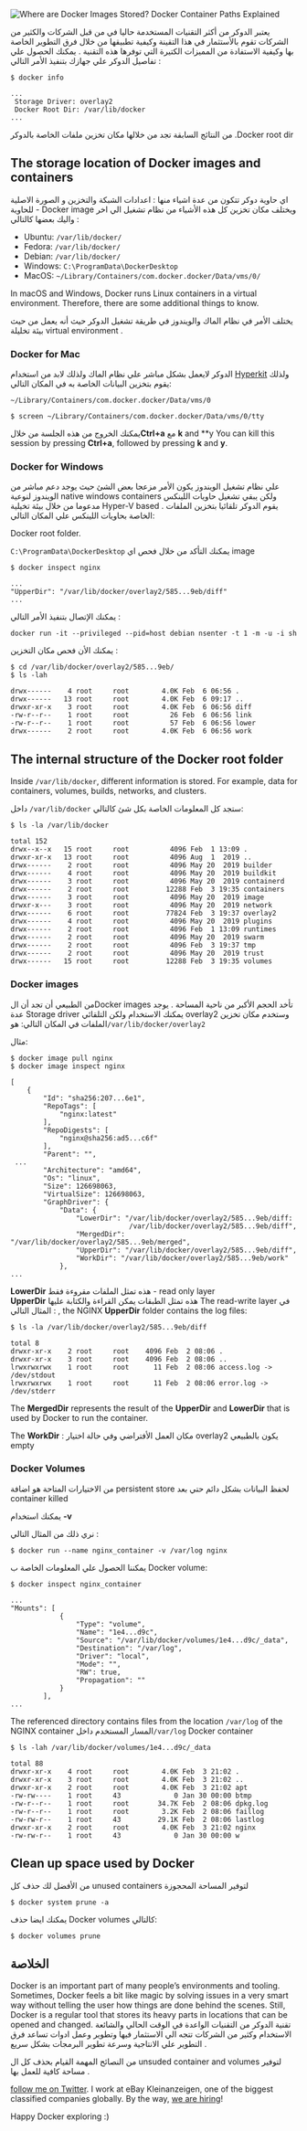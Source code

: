 
  
![Where are Docker Images Stored? Docker Container Paths Explained](https://www.freecodecamp.org/news/content/images/size/w2000/2020/02/example-of-examples-word-embeddings_grey.jpg)

يعتبر الدوكر من  أكثر التقنيات المستخدمة حاليا في من قبل الشركات والكثير من الشركات تقوم بالأستثمار  في هذا التقينة وكيفية تطبيقها من خلال فرق التطوير الخاصة بها وكيفية الاستفادة من المميزات الكتيرة التي توفرها هذه التقنية .
يمكنك الحصول علي تفاصيل الدوكر علي جهازك بتنفيذ الأمر التالي :


```shell
$ docker info

...
 Storage Driver: overlay2
 Docker Root Dir: /var/lib/docker
...

```
من النتائج السابقة تجد من خلالها مكان تخزين ملفات الخاصة بالدوكر .Docker root dir 

## The storage location of Docker images and containers
اي حاوية دوكر تتكون من عدة اشياء منها :
اعدادات الشبكة والتخزين و الصورة الاصلية للحاوية  - Docker image ويختلف مكان تخزين كل هذه الأشياء من نظام تشغيل الي اخر واليك بعضها كالتالي :

-   Ubuntu:  `/var/lib/docker/`
-   Fedora:  `/var/lib/docker/`
-   Debian:  `/var/lib/docker/`
-   Windows:  `C:\ProgramData\DockerDesktop`
-   MacOS:  `~/Library/Containers/com.docker.docker/Data/vms/0/`

In macOS and Windows, Docker runs Linux containers in a virtual environment. Therefore, there are some additional things to know.

يختلف الأمر في نظام الماك والويندوز في طريقة تشغيل الدوكر حيث أنه يعمل من حيث بيئة تخليلة virtual environment  .
### Docker for Mac
الدوكر لايعمل بشكل مباشر علي نظام الماك ولذلك لابد من استخدام 
 [Hyperkit](https://github.com/moby/hyperkit) 
 ولذلك يقوم بتخزين البيانات الخاصة به في المكان التالي:
 
`~/Library/Containers/com.docker.docker/Data/vms/0`

```shell
$ screen ~/Library/Containers/com.docker.docker/Data/vms/0/tty 
```
يمكنك الخروج من هذه الجلسة من خلال**Ctrl+a** مع  **k**  and  **y 
You can kill this session by pressing  **Ctrl+a**, followed by pressing  **k**  and  **y**.

### Docker for Windows
علي نظام تشغيل الويندوز يكون الأمر مزعجا بعض الشئ حيث يوجد دعم مباشر من الويندوز لنوعية native windows containers  ولكن يبقي تشغيل حاويات اللينكس مدعوما من خلال بيئة تخيلية  Hyper-V based .
يقوم الدوكر تلقائيا بتخزين الملفات الخاصة بحاويات اللينكس علي المكان التالي:

 Docker root folder.

`C:\ProgramData\DockerDesktop`
يمكنك التأكد من خلال فحص اي image 

```shell
$ docker inspect nginx

...
"UpperDir": "/var/lib/docker/overlay2/585...9eb/diff"
...

```
يمكنك الإتصال بتنفيذ الأمر التالي :


```shell
docker run -it --privileged --pid=host debian nsenter -t 1 -m -u -i sh
```

يمكنك الأن فحص مكان التخزين :

```shell
$ cd /var/lib/docker/overlay2/585...9eb/
$ ls -lah

drwx------    4 root     root        4.0K Feb  6 06:56 .
drwx------   13 root     root        4.0K Feb  6 09:17 ..
drwxr-xr-x    3 root     root        4.0K Feb  6 06:56 diff
-rw-r--r--    1 root     root          26 Feb  6 06:56 link
-rw-r--r--    1 root     root          57 Feb  6 06:56 lower
drwx------    2 root     root        4.0K Feb  6 06:56 work
```

## The internal structure of the Docker root folder

Inside  `/var/lib/docker`, different information is stored. For example, data for containers, volumes, builds, networks, and clusters.

داخل  `/var/lib/docker` ستجد كل المعلومات الخاصة بكل شئ كالتالي: 

```shell
$ ls -la /var/lib/docker

total 152
drwx--x--x   15 root     root          4096 Feb  1 13:09 .
drwxr-xr-x   13 root     root          4096 Aug  1  2019 ..
drwx------    2 root     root          4096 May 20  2019 builder
drwx------    4 root     root          4096 May 20  2019 buildkit
drwx------    3 root     root          4096 May 20  2019 containerd
drwx------    2 root     root         12288 Feb  3 19:35 containers
drwx------    3 root     root          4096 May 20  2019 image
drwxr-x---    3 root     root          4096 May 20  2019 network
drwx------    6 root     root         77824 Feb  3 19:37 overlay2
drwx------    4 root     root          4096 May 20  2019 plugins
drwx------    2 root     root          4096 Feb  1 13:09 runtimes
drwx------    2 root     root          4096 May 20  2019 swarm
drwx------    2 root     root          4096 Feb  3 19:37 tmp
drwx------    2 root     root          4096 May 20  2019 trust
drwx------   15 root     root         12288 Feb  3 19:35 volumes

```

### Docker images

من الطبيعي أن تجد أن الDocker images  تأخد الحجم الأكبر من ناحية المساحة .
يوجد عدة Storage driver  يمكنك الاستخدام ولكن التلقائي overlay2 وستخدم مكان تخزين الملفات في المكان التالي:
هو`/var/lib/docker/overlay2`

مثال:

```shell
$ docker image pull nginx
$ docker image inspect nginx

[
    {
        "Id": "sha256:207...6e1",
        "RepoTags": [
            "nginx:latest"
        ],
        "RepoDigests": [
            "nginx@sha256:ad5...c6f"
        ],
        "Parent": "",
 ...
        "Architecture": "amd64",
        "Os": "linux",
        "Size": 126698063,
        "VirtualSize": 126698063,
        "GraphDriver": {
            "Data": {
                "LowerDir": "/var/lib/docker/overlay2/585...9eb/diff:
                             /var/lib/docker/overlay2/585...9eb/diff",
                "MergedDir": "/var/lib/docker/overlay2/585...9eb/merged",
                "UpperDir": "/var/lib/docker/overlay2/585...9eb/diff",
                "WorkDir": "/var/lib/docker/overlay2/585...9eb/work"
            },
...

```


  **LowerDir**  هذه تمثل الملفات مقروءة فقط - read only layer  
 **UpperDir** هذه تمثل الطبقات يمكن القراءة والكتابة عليها  The read-write layer
 في المثال التالي :
 , the NGINX  **UpperDir**  folder contains the log files:

```shell
$ ls -la /var/lib/docker/overlay2/585...9eb/diff

total 8
drwxr-xr-x    2 root     root    4096 Feb  2 08:06 .
drwxr-xr-x    3 root     root    4096 Feb  2 08:06 ..
lrwxrwxrwx    1 root     root      11 Feb  2 08:06 access.log -> /dev/stdout
lrwxrwxrwx    1 root     root      11 Feb  2 08:06 error.log -> /dev/stderr
```

The  **MergedDir**  represents the result of the  **UpperDir**  and  **LowerDir**  that is used by Docker to run the container. 


The  **WorkDir** :
مكان العمل الأفتراضي وفي حالة اختيار overlay2 يكون بالطبيعي empty 
### Docker Volumes

من الاختيارات المتاحة هو اضافة persistent store  لحفظ البيانات بشكل دائم حتي بعد  container killed

يمكنك استخدام  **-v**

نري ذلك من المثال التالي :
```shell
$ docker run --name nginx_container -v /var/log nginx
```

يمكننا الحصول علي المعلومات الخاصة ب Docker volume:

```shell
$ docker inspect nginx_container

...
"Mounts": [
            {
                "Type": "volume",
                "Name": "1e4...d9c",
                "Source": "/var/lib/docker/volumes/1e4...d9c/_data",
                "Destination": "/var/log",
                "Driver": "local",
                "Mode": "",
                "RW": true,
                "Propagation": ""
            }
        ],
...

```

The referenced directory contains files from the location  `/var/log`  of the NGINX container
المسار المستخدم داخل`/var/log`  Docker container 

```shell
$ ls -lah /var/lib/docker/volumes/1e4...d9c/_data

total 88
drwxr-xr-x    4 root     root        4.0K Feb  3 21:02 .
drwxr-xr-x    3 root     root        4.0K Feb  3 21:02 ..
drwxr-xr-x    2 root     root        4.0K Feb  3 21:02 apt
-rw-rw----    1 root     43             0 Jan 30 00:00 btmp
-rw-r--r--    1 root     root       34.7K Feb  2 08:06 dpkg.log
-rw-r--r--    1 root     root        3.2K Feb  2 08:06 faillog
-rw-rw-r--    1 root     43         29.1K Feb  2 08:06 lastlog
drwxr-xr-x    2 root     root        4.0K Feb  3 21:02 nginx
-rw-rw-r--    1 root     43             0 Jan 30 00:00 w

```

## Clean up space used by Docker
من الأفضل لك حذف كل unused containers   لتوفير المساحة المحجوزة 
```shell
$ docker system prune -a
```
يمكنك ايضا حذف Docker volumes كالتالي:

```shell
$ docker volumes prune
```

## **الخلاصة**

Docker is an important part of many people’s environments and tooling. Sometimes, Docker feels a bit like magic by solving issues in a very smart way without telling the user how things are done behind the scenes. Still, Docker is a regular tool that stores its heavy parts in locations that can be opened and changed.
تقنية الدوكر من التقنيات الواعدة في الوقت الحالي والشائعة الاستخدام وكثير من الشركات تتجه الي الاستثمار فيها وتطوير وعمل ادوات تساعد فرق التطوير علي الانتاجية وسرعة تطوير البرمجات بشكل سريع .

من النصائح  المهمة القيام بحذف كل ال unsuded container and volumes لتوفير مساحة كافية للعمل بها .

  [follow me on Twitter](https://twitter.com/journerist). I work at eBay Kleinanzeigen, one of the biggest classified companies globally. By the way,  [we are hiring](https://jobs.ebayclassifiedsgroup.com/ebay-kleinanzeigen)!

Happy Docker exploring :)